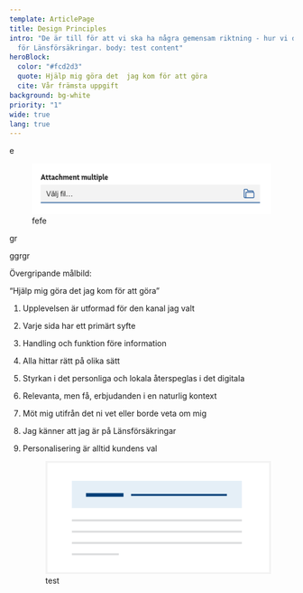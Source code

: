 ```yaml
---
template: ArticlePage
title: Design Principles
intro: "De är till för att vi ska ha några gemensam riktning - hur vi designar
  för Länsförsäkringar. body: test content"
heroBlock:
  color: "#fcd2d3"
  quote: Hjälp mig göra det  jag kom för att göra
  cite: Vår främsta uppgift
background: bg-white
priority: "1"
wide: true
lang: true
---
```

<section>
<Collapse title="ett"><span class="content">e</span></Collapse>
<Collapse title="list"><span class="content"><figure class="Image Image__border"><img src="/img/old-file-upload.png" srcset="undefined 2x" alt="efef"><figcaption><div class="Image__caption">fefe</div></figcaption></figure>

gr

ggrgr</span></Collapse>
</section>

Övergripande målbild:

 “Hjälp mig göra det jag kom för att göra”

1. Upplevelsen är utformad för den kanal jag valt
2. Varje sida har ett primärt syfte
3. Handling och funktion före information
4. Alla hittar rätt på olika sätt
5. Styrkan i det personliga och lokala återspeglas i det digitala
6. Relevanta, men få, erbjudanden i en naturlig kontext
7. Möt mig utifrån det ni vet eller borde veta om mig
8. Jag känner att jag är på Länsförsäkringar
9. Personalisering är alltid kundens val

   <figure class="Image Image__border"><img src="/img/alert.svg" srcset="/img/alert.svg 2x" alt="test"><figcaption><div class="Image__caption">test</div></figcaption></figure>